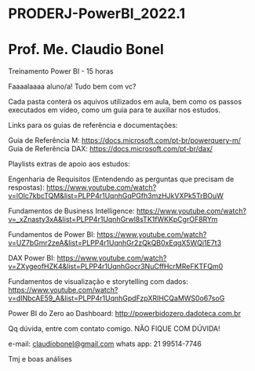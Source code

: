 # PRODERJ-PowerBI_2022.1
# Prof. Me. Claudio Bonel

Treinamento Power BI - 15 horas

Faaaalaaaa aluno/a! Tudo bem com vc?

Cada pasta conterá os aquivos utilizados em aula, bem como os passos executados em vídeo, como um guia para te auxiliar nos estudos.

Links para os guias de referência e documentações:

Guia de Referência M: https://docs.microsoft.com/pt-br/powerquery-m/
Guia de Referência DAX: https://docs.microsoft.com/pt-br/dax/

Playlists extras de apoio aos estudos:

Engenharia de Requisitos (Entendendo as perguntas que precisam de respostas): https://www.youtube.com/watch?v=lOlc7kbcTQM&list=PLPP4r1UqnhGqPGfh3mzHJkVXPk5TrBOuW

Fundamentos de Business Intelligence: https://www.youtube.com/watch?v=_xZnasty3xA&list=PLPP4r1UqnhGrwl8sTK1fWKKpCgrOF8RYm

Fundamentos de Power BI: https://www.youtube.com/watch?v=UZ7bGmr2zeA&list=PLPP4r1UqnhGr2zQkQB0xEqgX5WQi1E7t3

DAX Power BI: https://www.youtube.com/watch?v=ZXygeofHZK4&list=PLPP4r1UqnhGocr3NuCffHcrMReFKTFQm0

Fundamentos de visualização e storytelling com dados: https://www.youtube.com/watch?v=dINbcAE59_A&list=PLPP4r1UqnhGpdFzpXRIHCQaMWS0o67soG

Power BI do Zero ao Dashboard: http://powerbidozero.dadoteca.com.br

Qq dúvida, entre com contato comigo. NÃO FIQUE COM DÚVIDA! 

e-mail: claudiobonel@gmail.com
whats app: 21 99514-7746

Tmj e boas análises


 
